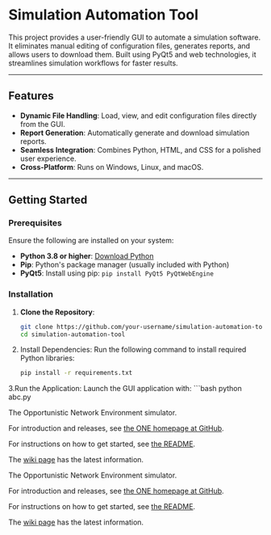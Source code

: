 # Simulation Automation Tool

This project provides a user-friendly GUI to automate a simulation software. It eliminates manual editing of configuration files, generates reports, and allows users to download them. Built using PyQt5 and web technologies, it streamlines simulation workflows for faster results.

---

## Features

- **Dynamic File Handling**: Load, view, and edit configuration files directly from the GUI.
- **Report Generation**: Automatically generate and download simulation reports.
- **Seamless Integration**: Combines Python, HTML, and CSS for a polished user experience.
- **Cross-Platform**: Runs on Windows, Linux, and macOS.

---

## Getting Started

### Prerequisites

Ensure the following are installed on your system:

- **Python 3.8 or higher**: [Download Python](https://www.python.org/downloads/)
- **Pip**: Python's package manager (usually included with Python)
- **PyQt5**: Install using pip: `pip install PyQt5 PyQtWebEngine`

### Installation

1. **Clone the Repository**:
   ```bash
   git clone https://github.com/your-username/simulation-automation-tool.git
   cd simulation-automation-tool
2. Install Dependencies: Run the following command to install required Python libraries:
    ```bash
    pip install -r requirements.txt
3.Run the Application: Launch the GUI application with:
    ```bash
    python abc.py




The Opportunistic Network Environment simulator.

For introduction and releases, see [the ONE homepage at GitHub](http://akeranen.github.io/the-one/).

For instructions on how to get started, see [the README](https://github.com/akeranen/the-one/wiki/README).

The [wiki page](https://github.com/akeranen/the-one/wiki) has the latest information.


The Opportunistic Network Environment simulator.

For introduction and releases, see [the ONE homepage at GitHub](http://akeranen.github.io/the-one/).

For instructions on how to get started, see [the README](https://github.com/akeranen/the-one/wiki/README).

The [wiki page](https://github.com/akeranen/the-one/wiki) has the latest information.
